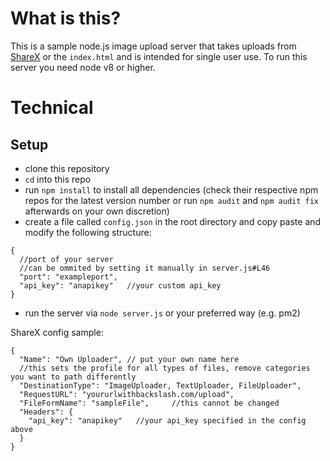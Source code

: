 # What is this?

This is a sample node.js image upload server that takes uploads from [ShareX](https://getsharex.com/) or the `index.html` and is intended for single user use. To run this server you need node v8 or higher. 

# Technical

## Setup

* clone this repository
* `cd` into this repo
* run `npm install` to install all dependencies (check their respective npm repos for the latest version number or run `npm audit` and `npm audit fix` afterwards on your own discretion)
* create a file called `config.json` in the root directory and copy paste and modify the following structure:
```
{
  //port of your server
  //can be ommited by setting it manually in server.js#L46
  "port": "exampleport", 
  "api_key": "anapikey"   //your custom api_key
}
```
* run the server via `node server.js` or your preferred way (e.g. pm2)

ShareX config sample:  
``` 
{
  "Name": "Own Uploader", // put your own name here
  //this sets the profile for all types of files, remove categories you want to path differently
  "DestinationType": "ImageUploader, TextUploader, FileUploader", 
  "RequestURL": "yoururlwithbackslash.com/upload",
  "FileFormName": "sampleFile",     //this cannot be changed
  "Headers": {
    "api_key": "anapikey"   //your api_key specified in the config above
  }
}
```

